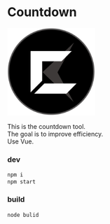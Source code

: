 # Countdown
<img width="200" src="https://raw.githubusercontent.com/unromanticman/Countdown/master/img/countdownlogo.png?token=AC7T6MLQU5IPWCFI26YKTLLALXGLA"/>  

This is the countdown tool.  
The goal is to improve efficiency.  
Use Vue.

### dev
```
npm i
npm start
```
### build
```
node bulid
```
